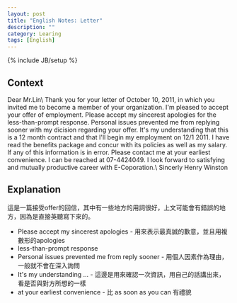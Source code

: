 ```yaml
---
layout: post
title: "English Notes: Letter"
description: ""
category: Learing
tags: [English]
---
```

{% include JB/setup %}
## Context ##
Dear Mr.Lin\\
Thank you for your letter of October 10, 2011, in which you invited me to become a member of your organization. I\'m pleased to accept your offer of employment. Please accept my sincerest apologies for the less-than-prompt response. Personal issues prevented me from replying sooner with my dicision regarding your offer. It\'s my understanding that this is a 12 month contract and that I\'ll begin my employment on 12/1 2011. I have read the benefits package and concur with its policies as well as my salary. If any of this information is in error. Please contact me at your earliest convenience. I can be reached at 07-4424049. I look forward to satisfying and mutually productive career with E-Coporation.\\
Sincerly Henry Winston

## Explanation ##
這是一篇接受offer的回信，其中有一些地方的用詞很好，上文可能會有錯誤的地方，因為是直接英聽寫下來的。

* Please accept my sincerest apologies - 用來表示最真誠的歉意，並且用複數形的apologies
* less-than-prompt response
* Personal issues prevented me from reply sooner - 用個人因素作為理由，一般就不會在深入詢問
* It's my understanding ... - 這邊是用來確認一次資訊，用自己的話講出來，看是否與對方所想的一樣
* at your earliest convenience - 比 as soon as you can 有禮貌
